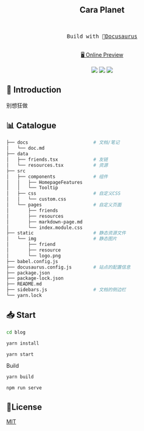<h2 align="center">
Cara Planet
</h2><br>

<pre align="center">
 Build with 🦖<a href="https://docusaurus.io/">Docusaurus</a> 
</pre>

<p align="center">
<br>
<a href="https://kuizuo.cn">🖥 Online Preview</a>
<br><br> 
<a href="https://vercel.com/new/clone?repository-url=https://github.com/kuizuo/blog/tree/main&project-name=blog&repo-name=blog" rel="nofollow"><img src="https://vercel.com/button"></a>
<a href="https://app.netlify.com/start/deploy?repository=https://github.com/kuizuo/blog" rel="nofollow"><img src="https://www.netlify.com/img/deploy/button.svg"></a>
<a href="https://stackblitz.com/github/kuizuo/blog" rel="nofollow"><img src="https://developer.stackblitz.com/img/open_in_stackblitz.svg"></a>
</p>

## 👋 Introduction

别想狂做

## 📊 Catalogue

```bash
├── docs                        # 文档/笔记
│   └── doc.md  
├── data                        
│   ├── friends.tsx             # 友链
│   └── resources.tsx           # 资源
├── src
│   ├── components              # 组件
│   │   ├── HomepageFeatures
│   │   └── Tooltip              
│   ├── css                     # 自定义CSS
│   │   └── custom.css
│   └── pages                   # 自定义页面
│       ├── friends             
│       ├── resources           
│       ├── markdown-page.md
│       └── index.module.css
├── static                      # 静态资源文件
│   └── img                     # 静态图片
│       ├── friend              
│       ├── resource            
│       └── logo.png
├── babel.config.js
├── docusaurus.config.js        # 站点的配置信息
├── package.json
├── package-lock.json
├── README.md
├── sidebars.js                 # 文档的侧边栏
└── yarn.lock
```
## 📥 Start

```bash
cd blog

yarn install

yarn start
```

Build

```bash
yarn build

npm run serve
```


## 📝License

[MIT](./LICENSE)

